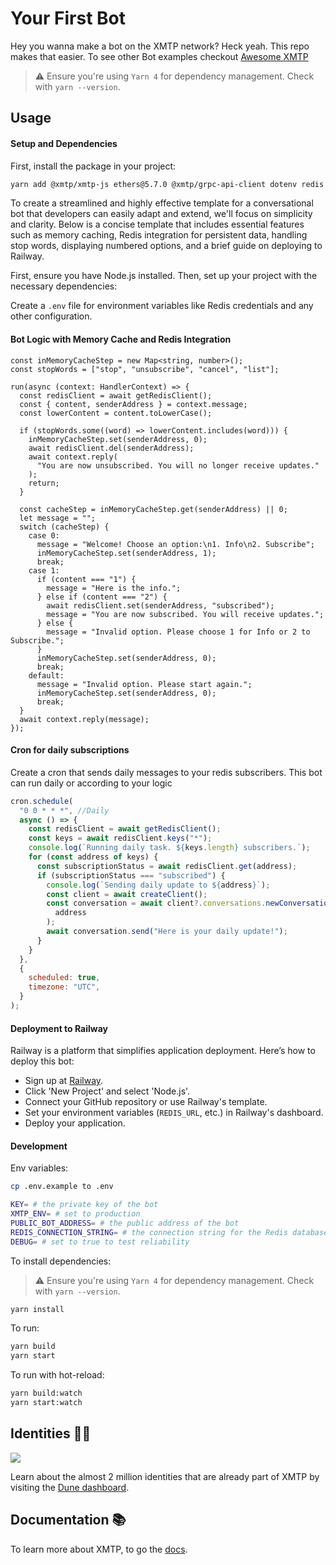 # Your First Bot

Hey you wanna make a bot on the XMTP network? Heck yeah. This repo makes that easier. To see other Bot examples checkout [Awesome XMTP](https://github.com/xmtp/awesome-xmtp)

> ⚠️ Ensure you're using `Yarn 4` for dependency management. Check with `yarn --version`.

## Usage

#### Setup and Dependencies

First, install the package in your project:

```bash
yarn add @xmtp/xmtp-js ethers@5.7.0 @xmtp/grpc-api-client dotenv redis node-cron
```

To create a streamlined and highly effective template for a conversational bot that developers can easily adapt and extend, we'll focus on simplicity and clarity. Below is a concise template that includes essential features such as memory caching, Redis integration for persistent data, handling stop words, displaying numbered options, and a brief guide on deploying to Railway.

First, ensure you have Node.js installed. Then, set up your project with the necessary dependencies:

Create a `.env` file for environment variables like Redis credentials and any other configuration.

#### Bot Logic with Memory Cache and Redis Integration

```tsx
const inMemoryCacheStep = new Map<string, number>();
const stopWords = ["stop", "unsubscribe", "cancel", "list"];

run(async (context: HandlerContext) => {
  const redisClient = await getRedisClient();
  const { content, senderAddress } = context.message;
  const lowerContent = content.toLowerCase();

  if (stopWords.some((word) => lowerContent.includes(word))) {
    inMemoryCacheStep.set(senderAddress, 0);
    await redisClient.del(senderAddress);
    await context.reply(
      "You are now unsubscribed. You will no longer receive updates."
    );
    return;
  }

  const cacheStep = inMemoryCacheStep.get(senderAddress) || 0;
  let message = "";
  switch (cacheStep) {
    case 0:
      message = "Welcome! Choose an option:\n1. Info\n2. Subscribe";
      inMemoryCacheStep.set(senderAddress, 1);
      break;
    case 1:
      if (content === "1") {
        message = "Here is the info.";
      } else if (content === "2") {
        await redisClient.set(senderAddress, "subscribed");
        message = "You are now subscribed. You will receive updates.";
      } else {
        message = "Invalid option. Please choose 1 for Info or 2 to Subscribe.";
      }
      inMemoryCacheStep.set(senderAddress, 0);
      break;
    default:
      message = "Invalid option. Please start again.";
      inMemoryCacheStep.set(senderAddress, 0);
      break;
  }
  await context.reply(message);
});
```

#### Cron for daily subscriptions

Create a cron that sends daily messages to your redis subscribers. This bot can run daily or according to your logic

```jsx
cron.schedule(
  "0 0 * * *", //Daily
  async () => {
    const redisClient = await getRedisClient();
    const keys = await redisClient.keys("*");
    console.log(`Running daily task. ${keys.length} subscribers.`);
    for (const address of keys) {
      const subscriptionStatus = await redisClient.get(address);
      if (subscriptionStatus === "subscribed") {
        console.log(`Sending daily update to ${address}`);
        const client = await createClient();
        const conversation = await client?.conversations.newConversation(
          address
        );
        await conversation.send("Here is your daily update!");
      }
    }
  },
  {
    scheduled: true,
    timezone: "UTC",
  }
);
```

#### Deployment to Railway

Railway is a platform that simplifies application deployment. Here’s how to deploy this bot:

- Sign up at [Railway](https://railway.app/).
- Click 'New Project' and select 'Node.js'.
- Connect your GitHub repository or use Railway's template.
- Set your environment variables (`REDIS_URL`, etc.) in Railway's dashboard.
- Deploy your application.

#### Development

Env variables:

```bash
cp .env.example to .env
```

```bash
KEY= # the private key of the bot
XMTP_ENV= # set to production
PUBLIC_BOT_ADDRESS= # the public address of the bot
REDIS_CONNECTION_STRING= # the connection string for the Redis database
DEBUG= # set to true to test reliability
```

To install dependencies:

> ⚠️ Ensure you're using `Yarn 4` for dependency management. Check with `yarn --version`.

```bash
yarn install
```

To run:

```bash
yarn build
yarn start
```

To run with hot-reload:

```bash
yarn build:watch
yarn start:watch
```

## Identities 🥷🏻

![](https://github.com/xmtp/awesome-xmtp/assets/1447073/9bb4f8c2-321e-4b6d-b52e-2105d69c4d47)

Learn about the almost 2 million identities that are already part of XMTP by visiting the [Dune dashboard](https://dune.com/xmtp_team/dash).

## Documentation 📚

To learn more about XMTP, to go the [docs](https://docs.xmtp.org/).
